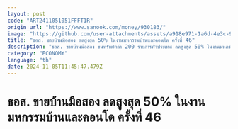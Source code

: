 ```yaml
---
layout: post
code: "ART2411051051FFFT1R"
origin_url: "https://www.sanook.com/money/930183/"
image: "https://github.com/user-attachments/assets/a918e971-1a6d-4e3c-9e92-a79ee4dd2316"
title: "ธอส. ขายบ้านมือสอง ลดสูงสุด 50% ในงานมหกรรมบ้านและคอนโด ครั้งที่ 46"
description: "ธอส. ขายบ้านมือสอง ขนทรัพย์กว่า 200 รายการทั่วประเทศ ลดสูงสุด 50% ในงานมหกรรมบ้านและคอนโด ครั้งที่ 46 จองซื้อทรัพย์ได้ทางออนไลน์ผ่าน Application : GHB ALL HOME หรือเว็บไซต์ www.ghbhomecenter.com เริ่ม 31 ต.ค. 67"
category: "ECONOMY"
language: "th"
date: 2024-11-05T11:45:47.479Z
---
```


# ธอส. ขายบ้านมือสอง ลดสูงสุด 50% ในงานมหกรรมบ้านและคอนโด ครั้งที่ 46